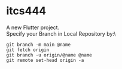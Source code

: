 # itcs444

A new Flutter project.\
 Specify your Branch in Local Repository by:\
```
git branch -m main @name
git fetch origin
git branch -u origin/@name @name
git remote set-head origin -a
```
